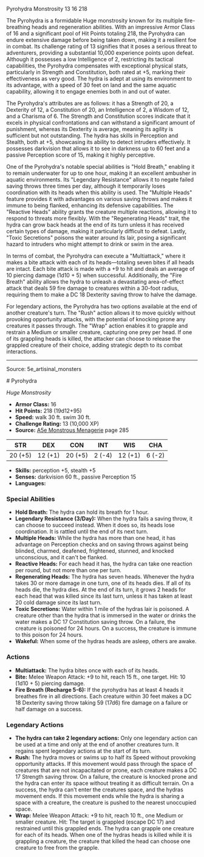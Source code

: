 <MonsterName/>Pyrohydra</MonsterName>
<CreatureType/>Monstrosity</CreatureType>
<CR/>13</CR>
<AC/>16</AC>
<HP/>218</HP>
<summary>The Pyrohydra is a formidable Huge monstrosity known for its multiple fire-breathing heads and regeneration abilities. With an impressive Armor Class of 16 and a significant pool of Hit Points totaling 218, the Pyrohydra can endure extensive damage before being taken down, making it a resilient foe in combat. Its challenge rating of 13 signifies that it poses a serious threat to adventurers, providing a substantial 10,000 experience points upon defeat. Although it possesses a low Intelligence of 2, restricting its tactical capabilities, the Pyrohydra compensates with exceptional physical stats, particularly in Strength and Constitution, both rated at +5, marking their effectiveness as very good. The hydra is adept at using its environment to its advantage, with a speed of 30 feet on land and the same aquatic capability, allowing it to engage enemies both in and out of water.</summary>

<detail>

The Pyrohydra's attributes are as follows: it has a Strength of 20, a Dexterity of 12, a Constitution of 20, an Intelligence of 2, a Wisdom of 12, and a Charisma of 6. The Strength and Constitution scores indicate that it excels in physical confrontations and can withstand a significant amount of punishment, whereas its Dexterity is average, meaning its agility is sufficient but not outstanding. The hydra has skills in Perception and Stealth, both at +5, showcasing its ability to detect intruders effectively. It possesses darkvision that allows it to see in darkness up to 60 feet and a passive Perception score of 15, making it highly perceptive. 

One of the Pyrohydra's notable special abilities is "Hold Breath," enabling it to remain underwater for up to one hour, making it an excellent ambusher in aquatic environments. Its "Legendary Resistance" allows it to negate failed saving throws three times per day, although it temporarily loses coordination with its heads when this ability is used. The "Multiple Heads" feature provides it with advantages on various saving throws and makes it immune to being flanked, enhancing its defensive capabilities. The "Reactive Heads" ability grants the creature multiple reactions, allowing it to respond to threats more flexibly. With the "Regenerating Heads" trait, the hydra can grow back heads at the end of its turn unless it has received certain types of damage, making it particularly difficult to defeat. Lastly, "Toxic Secretions" poisons the water around its lair, posing a significant hazard to intruders who might attempt to drink or swim in the area.

In terms of combat, the Pyrohydra can execute a "Multiattack," where it makes a bite attack with each of its heads—totaling seven bites if all heads are intact. Each bite attack is made with a +9 to hit and deals an average of 10 piercing damage (1d10 + 5) when successful. Additionally, the "Fire Breath" ability allows the hydra to unleash a devastating area-of-effect attack that deals 59 fire damage to creatures within a 30-foot radius, requiring them to make a DC 18 Dexterity saving throw to halve the damage. 

For legendary actions, the Pyrohydra has two options available at the end of another creature's turn. The "Rush" action allows it to move quickly without provoking opportunity attacks, with the potential of knocking prone any creatures it passes through. The "Wrap" action enables it to grapple and restrain a Medium or smaller creature, capturing one prey per head. If one of its grappling heads is killed, the attacker can choose to release the grappled creature of their choice, adding strategic depth to its combat interactions.</detail>



---

Source: 5e_artisinal_monsters

<statblock>
# Pyrohydra

*Huge* *Monstrosity*

- **Armor Class:** 16
- **Hit Points:** 218 (19d12+95)
- **Speed:** walk 30 ft. swim 30 ft.
- **Challenge Rating:** 13 (10,000 XP)
- **Source:** [A5e Monstrous Menagerie](https://enpublishingrpg.com/products/level-up-monstrous-menagerie-a5e) page 285

| STR | DEX | CON | INT | WIS | CHA |
| --- | --- | --- | --- | --- | --- |
| 20 (+5) | 12 (+1) | 20 (+5) | 2 (-4) | 12 (+1) | 6 (-2) |

- **Skills:** perception +5, stealth +5
- **Senses:** darkvision 60 ft., passive Perception 15
- **Languages:** 

### Special Abilities

- **Hold Breath:** The hydra can hold its breath for 1 hour.
- **Legendary Resistance (3/Day):** When the hydra fails a saving throw, it can choose to succeed instead. When it does so, its heads lose coordination. It is rattled until the end of its next turn.
- **Multiple Heads:** While the hydra has more than one head, it has advantage on Perception checks and on saving throws against being blinded, charmed, deafened, frightened, stunned, and knocked unconscious, and it can't be flanked.
- **Reactive Heads:** For each head it has, the hydra can take one reaction per round, but not more than one per turn.
- **Regenerating Heads:** The hydra has seven heads. Whenever the hydra takes 30 or more damage in one turn, one of its heads dies. If all of its heads die, the hydra dies. At the end of its turn, it grows 2 heads for each head that was killed since its last turn, unless it has taken at least 20 cold damage since its last turn.
- **Toxic Secretions:** Water within 1 mile of the hydras lair is poisoned. A creature other than the hydra that is immersed in the water or drinks the water makes a DC 17 Constitution saving throw. On a failure, the creature is poisoned for 24 hours. On a success, the creature is immune to this poison for 24 hours.
- **Wakeful:** When some of the hydras heads are asleep, others are awake.

### Actions

- **Multiattack:** The hydra bites once with each of its heads.
- **Bite:** Melee Weapon Attack: +9 to hit, reach 15 ft., one target. Hit: 10 (1d10 + 5) piercing damage.
- **Fire Breath (Recharge 5-6):** If the pyrohydra has at least 4 heads  it breathes fire in all directions. Each creature within 30 feet makes a DC 18 Dexterity saving throw  taking 59 (17d6) fire damage on a failure or half damage on a success.



### Legendary Actions

- **The hydra can take 2 legendary actions:** Only one legendary action can be used at a time and only at the end of another creatures turn. It regains spent legendary actions at the start of its turn.
- **Rush:** The hydra moves or swims up to half its Speed without provoking opportunity attacks. If this movement would pass through the space of creatures that are not incapacitated or prone, each creature makes a DC 17 Strength saving throw. On a failure, the creature is knocked prone and the hydra can enter its space without treating it as difficult terrain. On a success, the hydra can't enter the creatures space, and the hydras movement ends. If this movement ends while the hydra is sharing a space with a creature, the creature is pushed to the nearest unoccupied space.
- **Wrap:** Melee Weapon Attack: +9 to hit, reach 10 ft., one Medium or smaller creature. Hit: The target is grappled (escape DC 17) and restrained until this grappled ends. The hydra can grapple one creature for each of its heads. When one of the hydras heads is killed while it is grappling a creature, the creature that killed the head can choose one creature to free from the grapple.
</statblock>


